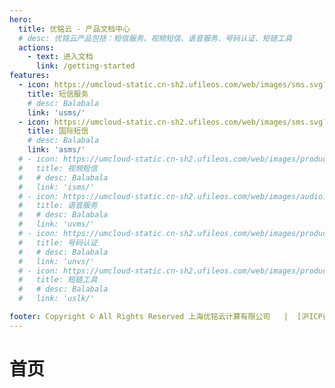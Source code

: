 ```yaml
---
hero:
  title: 优铭云 - 产品文档中心
  # desc: 优铭云产品包括：短信服务、视频短信、语音服务、号码认证、短链工具
  actions:
    - text: 进入文档
      link: /getting-started
features:
  - icon: https://umcloud-static.cn-sh2.ufileos.com/web/images/sms.svg?auto=format&fit=max&w=64
    title: 短信服务
    # desc: Balabala
    link: 'usms/'
  - icon: https://umcloud-static.cn-sh2.ufileos.com/web/images/sms.svg?auto=format&fit=max&w=64
    title: 国际短信
    # desc: Balabala
    link: 'asms/'
  # - icon: https://umcloud-static.cn-sh2.ufileos.com/web/images/product/vidoe.svg?auto=format&fit=max&w=64
  #   title: 视频短信
  #   # desc: Balabala
  #   link: 'isms/'
  # - icon: https://umcloud-static.cn-sh2.ufileos.com/web/images/audio.svg?auto=format&fit=max&w=64
  #   title: 语音服务
  #   # desc: Balabala
  #   link: 'uvms/'
  # - icon: https://umcloud-static.cn-sh2.ufileos.com/web/images/product/unvs-auth.svg?auto=format&fit=max&w=64
  #   title: 号码认证
  #   # desc: Balabala
  #   link: 'unvs/'
  # - icon: https://umcloud-static.cn-sh2.ufileos.com/web/images/product/internation.svg?auto=format&fit=max&w=64
  #   title: 短链工具
  #   # desc: Balabala
  #   link: 'uslk/'

footer: Copyright © All Rights Reserved 上海优铭云计算有限公司   |  [沪ICP备2022034633号-1](https://beian.miit.gov.cn/#/Integrated/index)
---
```


<h1 class="hidden">首页</h1>
